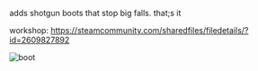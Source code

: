adds shotgun boots that stop big falls. that;s it

workshop: https://steamcommunity.com/sharedfiles/filedetails/?id=2609827892

![boot](https://github.com/user-attachments/assets/1c84a289-a380-4271-a9b0-3f58bd2bfe12)
